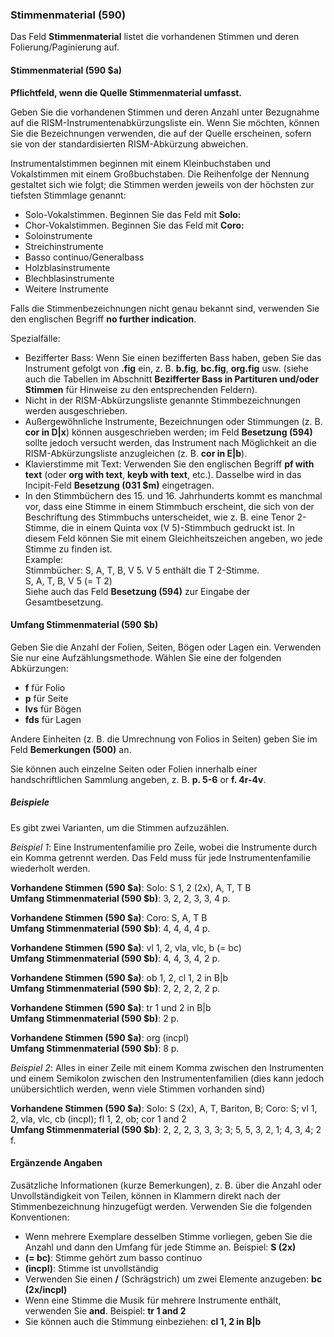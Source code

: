 ### Stimmenmaterial (590)

Das Feld **Stimmenmaterial** listet die vorhandenen Stimmen und deren Folierung/Paginierung auf.

#### Stimmenmaterial (590 $a)

**Pflichtfeld, wenn die Quelle Stimmenmaterial umfasst.**

Geben Sie die vorhandenen Stimmen und deren Anzahl unter Bezugnahme auf die RISM-Instrumentenabkürzungsliste ein. Wenn Sie möchten, können Sie die Bezeichnungen verwenden, die auf der Quelle erscheinen, sofern sie von der standardisierten RISM-Abkürzung abweichen.

Instrumentalstimmen beginnen mit einem Kleinbuchstaben und Vokalstimmen mit einem Großbuchstaben. Die Reihenfolge der Nennung gestaltet sich wie folgt; die Stimmen werden jeweils von der höchsten zur tiefsten Stimmlage genannt:

- Solo-Vokalstimmen. Beginnen Sie das Feld mit **Solo:**
- Chor-Vokalstimmen. Beginnen Sie das Feld mit **Coro:**
- Soloinstrumente
- Streichinstrumente
- Basso continuo/Generalbass
- Holzblasinstrumente
- Blechblasinstrumente
- Weitere Instrumente

Falls die Stimmenbezeichnungen nicht genau bekannt sind, verwenden Sie den englischen Begriff **no further indication**.

Spezialfälle:

- Bezifferter Bass: Wenn Sie einen bezifferten Bass haben, geben Sie das Instrument gefolgt von **.fig** ein, z. B. **b.fig**, **bc.fig**, **org.fig** usw. (siehe auch die Tabellen im Abschnitt **Bezifferter Bass in Partituren und/oder Stimmen** für Hinweise zu den entsprechenden Feldern).
- Nicht in der RISM-Abkürzungsliste genannte Stimmbezeichnungen werden ausgeschrieben.
- Außergewöhnliche Instrumente, Bezeichnungen oder Stimmungen (z. B. **cor in D\|x**) können ausgeschrieben werden; im Feld **Besetzung (594)** sollte jedoch versucht werden, das Instrument nach Möglichkeit an die RISM-Abkürzungsliste anzugleichen (z. B. **cor in E\|b**).
- Klavierstimme mit Text: Verwenden Sie den englischen Begriff **pf with text** (oder **org with text**, **keyb with text**, etc.). Dasselbe wird in das Incipit-Feld **Besetzung (031 $m)** eingetragen.
- In den Stimmbüchern des 15\. und 16\. Jahrhunderts kommt es manchmal vor, dass eine Stimme in einem Stimmbuch erscheint, die sich von der Beschriftung des Stimmbuchs unterscheidet, wie z. B. eine Tenor 2-Stimme, die in einem Quinta vox (V 5)-Stimmbuch gedruckt ist. In diesem Feld können Sie mit einem Gleichheitszeichen angeben, wo jede Stimme zu finden ist.   
  Example:  
  Stimmbücher: S, A, T, B, V 5. V 5 enthält die T 2-Stimme.   
  S, A, T, B, V 5 (= T 2)  
  Siehe auch das Feld **Besetzung (594)** zur Eingabe der Gesamtbesetzung.


#### Umfang Stimmenmaterial (590 $b)

Geben Sie die Anzahl der Folien, Seiten, Bögen oder Lagen ein. Verwenden Sie nur eine Aufzählungsmethode. Wählen Sie eine der folgenden Abkürzungen:

- **f** für Folio
- **p** für Seite
- **lvs** für Bögen
- **fds** für Lagen

Andere Einheiten (z. B. die Umrechnung von Folios in Seiten) geben Sie im Feld **Bemerkungen (500)** an.

Sie können auch einzelne Seiten oder Folien innerhalb einer handschriftlichen Sammlung angeben, z. B. **p. 5-6** or **f. 4r-4v**.

##### Beispiele
Es gibt zwei Varianten, um die Stimmen aufzuzählen.

*Beispiel 1*: Eine Instrumentenfamilie pro Zeile, wobei die Instrumente durch ein Komma getrennt werden. Das Feld muss für jede Instrumentenfamilie wiederholt werden.

**Vorhandene Stimmen (590 $a)**: Solo: S 1, 2 (2x), A, T, T B  
**Umfang Stimmenmaterial (590 $b)**: 3, 2, 2, 3, 3, 4 p.

**Vorhandene Stimmen (590 $a)**: Coro: S, A, T B  
**Umfang Stimmenmaterial (590 $b)**: 4, 4, 4, 4 p.

**Vorhandene Stimmen (590 $a)**: vl 1, 2, vla, vlc, b (= bc)  
**Umfang Stimmenmaterial (590 $b)**: 4, 4, 3, 4, 2 p.

**Vorhandene Stimmen (590 $a)**: ob 1, 2, cl 1, 2 in B\|b  
**Umfang Stimmenmaterial (590 $b)**: 2, 2, 2, 2, 2 p.

**Vorhandene Stimmen (590 $a)**: tr 1 und 2 in B\|b   
**Umfang Stimmenmaterial (590 $b)**: 2 p.

**Vorhandene Stimmen (590 $a)**: org (incpl)  
**Umfang Stimmenmaterial (590 $b)**: 8 p.

*Beispiel 2*: Alles in einer Zeile mit einem Komma zwischen den Instrumenten und einem Semikolon zwischen den Instrumentenfamilien (dies kann jedoch unübersichtlich werden, wenn viele Stimmen vorhanden sind)

**Vorhandene Stimmen (590 $a)**: Solo: S (2x), A, T, Bariton, B; Coro: S; vl 1, 2, vla, vlc, cb (incpl); fl 1, 2, ob; cor 1 and 2  
**Umfang Stimmenmaterial (590 $b)**: 2, 2, 2, 3, 3, 3; 3; 5, 5, 3, 2, 1; 4, 3, 4; 2 f.

#### Ergänzende Angaben

Zusätzliche Informationen (kurze Bemerkungen), z. B. über die Anzahl oder Unvollständigkeit von Teilen, können in Klammern direkt nach der Stimmenbezeichnung hinzugefügt werden. Verwenden Sie die folgenden Konventionen:

- Wenn mehrere Exemplare desselben Stimme vorliegen, geben Sie die Anzahl und dann den Umfang für jede Stimme an. Beispiel: **S (2x)**
- **(= bc)**: Stimme gehört zum basso continuo
- **(incpl)**: Stimme ist unvollständig
- Verwenden Sie einen **/** (Schrägstrich) um zwei Elemente anzugeben: **bc (2x/incpl)**
- Wenn eine Stimme die Musik für mehrere Instrumente enthält, verwenden Sie **and**. Beispiel: **tr 1 and 2**
- Sie können auch die Stimmung einbeziehen: **cl 1, 2 in B\|b**  
